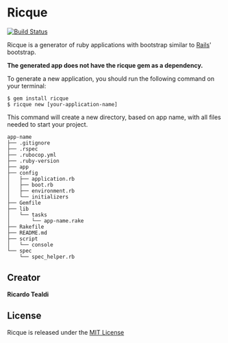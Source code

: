 Ricque
======

[![Build Status](https://travis-ci.org/ricardotealdi/ricque.svg?branch=master)](https://travis-ci.org/ricardotealdi/ricque)


Ricque is a generator of ruby applications with bootstrap similar to [Rails]'
bootstrap.

**The generated app does not have the ricque gem as a dependency.**

To generate a new application, you should run the following command on your
terminal:

    $ gem install ricque
    $ ricque new [your-application-name]

This command will create a new directory, based on app name, with all files
needed to start your project.

	app-name
	├── .gitignore
	├── .rspec
	├── .rubocop.yml
	├── .ruby-version
	├── app
	├── config
	│   ├── application.rb
	│   ├── boot.rb
	│   ├── environment.rb
	│   └── initializers
	├── Gemfile
	├── lib
	│   └── tasks
	│       └── app-name.rake
	├── Rakefile
	├── README.md
	├── script
	│   └── console
	└── spec
	    └── spec_helper.rb




Creator
---------------

**Ricardo Tealdi**

License
---------------

Ricque is released under the [MIT License]

  [Rails]: https://github.com/rails/rails
  [MIT License]: http://www.opensource.org/licenses/MIT
